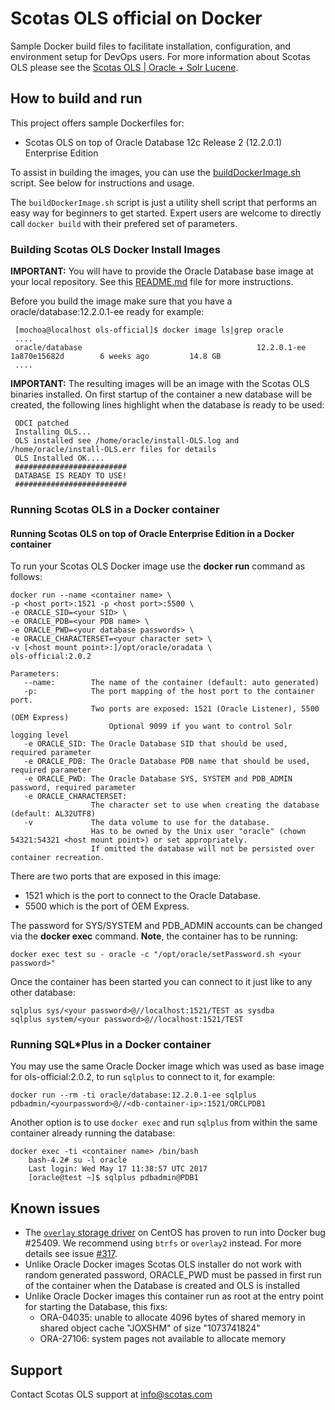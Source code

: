 Scotas OLS official on Docker
===============
Sample Docker build files to facilitate installation, configuration, and environment setup for DevOps users. For more information about Scotas OLS please see the 
[Scotas OLS | Oracle + Solr Lucene](http://www.scotas.com/products).

## How to build and run
This project offers sample Dockerfiles for:
 * Scotas OLS on top of Oracle Database 12c Release 2 (12.2.0.1) Enterprise Edition

To assist in building the images, you can use the [buildDockerImage.sh](buildDockerImage.sh) script. See below for instructions and usage.

The `buildDockerImage.sh` script is just a utility shell script that performs an easy way for beginners to get started. Expert users are welcome to
directly call `docker build` with their prefered set of parameters.

### Building Scotas OLS Docker Install Images
**IMPORTANT:** You will have to provide the Oracle Database base image at your local repository.
See this [README.md](https://github.com/oracle/docker-images/blob/master/OracleDatabase/README.md) file for more instructions.

Before you build the image make sure that you have a oracle/database:12.2.0.1-ee ready for example:


     [mochoa@localhost ols-official]$ docker image ls|grep oracle
     ....
     oracle/database                                       12.2.0.1-ee              1a870e15682d        6 weeks ago         14.8 GB
     ....

**IMPORTANT:** The resulting images will be an image with the Scotas OLS binaries installed. On first startup of the container a new database will be created,
the following lines highlight when the database is ready to be used:

     ODCI patched
     Installing OLS...
     OLS installed see /home/oracle/install-OLS.log and /home/oracle/install-OLS.err files for details
     OLS Installed OK....
     #########################
     DATABASE IS READY TO USE!
     #########################

### Running Scotas OLS in a Docker container

#### Running Scotas OLS on top of Oracle Enterprise Edition in a Docker container
To run your Scotas OLS Docker image use the **docker run** command as follows:

	docker run --name <container name> \
	-p <host port>:1521 -p <host port>:5500 \
	-e ORACLE_SID=<your SID> \
	-e ORACLE_PDB=<your PDB name> \
	-e ORACLE_PWD=<your database passwords> \
	-e ORACLE_CHARACTERSET=<your character set> \
	-v [<host mount point>:]/opt/oracle/oradata \
	ols-official:2.0.2
	
	Parameters:
	   --name:        The name of the container (default: auto generated)
	   -p:            The port mapping of the host port to the container port. 
	                  Two ports are exposed: 1521 (Oracle Listener), 5500 (OEM Express)
                          Optional 9099 if you want to control Solr logging level
	   -e ORACLE_SID: The Oracle Database SID that should be used, required parameter
	   -e ORACLE_PDB: The Oracle Database PDB name that should be used, required parameter
	   -e ORACLE_PWD: The Oracle Database SYS, SYSTEM and PDB_ADMIN password, required parameter
	   -e ORACLE_CHARACTERSET:
	                  The character set to use when creating the database (default: AL32UTF8)
	   -v             The data volume to use for the database.
	                  Has to be owned by the Unix user "oracle" (chown 54321:54321 <host mount point>) or set appropriately.
	                  If omitted the database will not be persisted over container recreation.

There are two ports that are exposed in this image:
* 1521 which is the port to connect to the Oracle Database.
* 5500 which is the port of OEM Express.

The password for SYS/SYSTEM and PDB_ADMIN accounts can be changed via the **docker exec** command. **Note**, the container has to be running:

	docker exec test su - oracle -c "/opt/oracle/setPassword.sh <your password>"

Once the container has been started you can connect to it just like to any other database:

	sqlplus sys/<your password>@//localhost:1521/TEST as sysdba
	sqlplus system/<your password>@//localhost:1521/TEST

### Running SQL*Plus in a Docker container
You may use the same Oracle Docker image which was used as base image for ols-official:2.0.2, to run `sqlplus` to connect to it, for example:

	docker run --rm -ti oracle/database:12.2.0.1-ee sqlplus pdbadmin/<yourpassword>@//<db-container-ip>:1521/ORCLPDB1

Another option is to use `docker exec` and run `sqlplus` from within the same container already running the database:

	docker exec -ti <container name> /bin/bash
        bash-4.2# su -l oracle
        Last login: Wed May 17 11:38:57 UTC 2017
        [oracle@test ~]$ sqlplus pdbadmin@PDB1

## Known issues
* The [`overlay` storage driver](https://docs.docker.com/engine/userguide/storagedriver/selectadriver/) on CentOS has proven to run into Docker bug #25409. We recommend 
using `btrfs` or `overlay2` instead. For more details see issue [#317](https://github.com/oracle/docker-images/issues/317).
* Unlike Oracle Docker images Scotas OLS installer do not work with random generated password, ORACLE_PWD must be passed in first run of the container
when the Database is created and OLS is installed
* Unlike Oracle Docker images this container run as root at the entry point for starting the Database, this fixs:
  - ORA-04035: unable to allocate 4096 bytes of shared memory in shared object cache "JOXSHM" of size "1073741824"
  - ORA-27106: system pages not available to allocate memory

## Support
Contact Scotas OLS support at [info@scotas.com](mailto:info@scotas.com)

